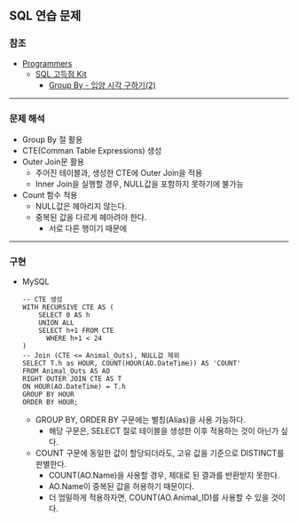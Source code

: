 ## SQL 연습 문제

### 참조

- [Programmers](https://programmers.co.kr/)
  - [SQL 고득점 Kit](https://programmers.co.kr/learn/challenges)
    - [Group By - 입양 시각 구하기(2)](https://programmers.co.kr/learn/courses/30/lessons/59413)

---

### 문제 해석

- Group By 절 활용
- CTE(Comman Table Expressions) 생성
- Outer Join문 활용
  - 주어진 테이블과, 생성한 CTE에 Outer Join을 적용
  - Inner Join을 실행할 경우, NULL값을 포함하지 못하기에 불가능
- Count 함수 적용
  - NULL값은 헤아리지 않는다. 
  - 중복된 값을 다르게 헤아려야 한다. 
    - 서로 다른 행이기 때문에

---

### 구현

- MySQL

  ```mysql
  -- CTE 생성
  WITH RECURSIVE CTE AS (
      SELECT 0 AS h
      UNION ALL
      SELECT h+1 FROM CTE
      	WHERE h+1 < 24
  )
  -- Join (CTE <= Animal_Outs), NULL값 제외
  SELECT T.h as HOUR, COUNT(HOUR(AO.DateTime)) AS 'COUNT'
  FROM Animal_Outs AS AO
  RIGHT OUTER JOIN CTE AS T
  ON HOUR(AO.DateTime) = T.h
  GROUP BY HOUR
  ORDER BY HOUR;
  ```

  - GROUP BY, ORDER BY 구문에는 별칭(Alias)을 사용 가능하다. 
    - 해당 구문은, SELECT 절로 테이블을 생성한 이후 적용하는 것이 아닌가 싶다. 
  - COUNT 구문에 동일한 값이 할당되더라도, 고유 값을 기준으로 DISTINCT를 판별한다. 
    - COUNT(AO.Name)을 사용할 경우, 제대로 된 결과를 반환받지 못한다. 
    - AO.Name이 중복된 값을 허용하기 때문이다. 
    - 더 엄밀하게 적용하자면, COUNT(AO.Animal_ID)를 사용할 수 있을 것이다. 

